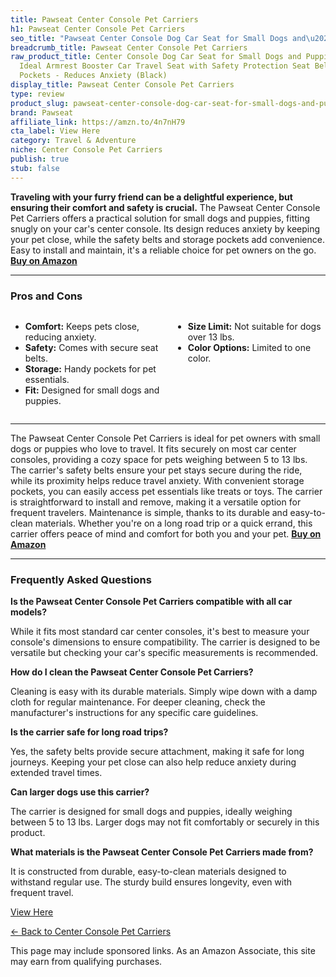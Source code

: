 ```yaml
---
title: Pawseat Center Console Pet Carriers
h1: Pawseat Center Console Pet Carriers
seo_title: "Pawseat Center Console Dog Car Seat for Small Dogs and\u2026"
breadcrumb_title: Pawseat Center Console Pet Carriers
raw_product_title: Center Console Dog Car Seat for Small Dogs and Puppies 5-13Lbs,
  Ideal Armrest Booster Car Travel Seat with Safety Protection Seat Belts, Storage
  Pockets - Reduces Anxiety (Black)
display_title: Pawseat Center Console Pet Carriers
type: review
product_slug: pawseat-center-console-dog-car-seat-for-small-dogs-and-puppies-5-13lbs-f30a6408
brand: Pawseat
affiliate_link: https://amzn.to/4n7nH79
cta_label: View Here
category: Travel & Adventure
niche: Center Console Pet Carriers
publish: true
stub: false
---
```


<div id="intro" class="full-width">
  <p><strong>Traveling with your furry friend can be a delightful experience, but ensuring their comfort and safety is crucial.</strong> The Pawseat Center Console Pet Carriers offers a practical solution for small dogs and puppies, fitting snugly on your car's center console. Its design reduces anxiety by keeping your pet close, while the safety belts and storage pockets add convenience. Easy to install and maintain, it's a reliable choice for pet owners on the go. <a href="https://amzn.to/4n7nH79" rel="nofollow sponsored noopener" target="_blank"><strong>Buy on Amazon</strong></a></p>
</div>

<hr />
<h3 id="pros-cons">Pros and Cons</h3>
<div class="pc-grid" style="display:grid;grid-template-columns:1fr 1fr;gap:16px;">
  <ul>
    <li><strong>Comfort:</strong> Keeps pets close, reducing anxiety.</li>
    <li><strong>Safety:</strong> Comes with secure seat belts.</li>
    <li><strong>Storage:</strong> Handy pockets for pet essentials.</li>
    <li><strong>Fit:</strong> Designed for small dogs and puppies.</li>
  </ul>
  <ul>
    <li><strong>Size Limit:</strong> Not suitable for dogs over 13 lbs.</li>
    <li><strong>Color Options:</strong> Limited to one color.</li>
  </ul>
</div>
<hr />

<div class="full-width">
  <p>The Pawseat Center Console Pet Carriers is ideal for pet owners with small dogs or puppies who love to travel. It fits securely on most car center consoles, providing a cozy space for pets weighing between 5 to 13 lbs. The carrier's safety belts ensure your pet stays secure during the ride, while its proximity helps reduce travel anxiety. With convenient storage pockets, you can easily access pet essentials like treats or toys. The carrier is straightforward to install and remove, making it a versatile option for frequent travelers. Maintenance is simple, thanks to its durable and easy-to-clean materials. Whether you're on a long road trip or a quick errand, this carrier offers peace of mind and comfort for both you and your pet. <a href="https://amzn.to/4n7nH79" rel="nofollow sponsored noopener" target="_blank"><strong>Buy on Amazon</strong></a></p>
</div>

<hr />
<h3 id="faqs">Frequently Asked Questions</h3>

<p><strong>Is the Pawseat Center Console Pet Carriers compatible with all car models?</strong></p>
<p>While it fits most standard car center consoles, it's best to measure your console's dimensions to ensure compatibility. The carrier is designed to be versatile but checking your car's specific measurements is recommended.</p>

<p><strong>How do I clean the Pawseat Center Console Pet Carriers?</strong></p>
<p>Cleaning is easy with its durable materials. Simply wipe down with a damp cloth for regular maintenance. For deeper cleaning, check the manufacturer's instructions for any specific care guidelines.</p>

<p><strong>Is the carrier safe for long road trips?</strong></p>
<p>Yes, the safety belts provide secure attachment, making it safe for long journeys. Keeping your pet close can also help reduce anxiety during extended travel times.</p>

<p><strong>Can larger dogs use this carrier?</strong></p>
<p>The carrier is designed for small dogs and puppies, ideally weighing between 5 to 13 lbs. Larger dogs may not fit comfortably or securely in this product.</p>

<p><strong>What materials is the Pawseat Center Console Pet Carriers made from?</strong></p>
<p>It is constructed from durable, easy-to-clean materials designed to withstand regular use. The sturdy build ensures longevity, even with frequent travel.</p>
<p><a class="btn" href="https://amzn.to/4n7nH79" target="_blank" rel="nofollow sponsored noopener">View Here</a></p>
<p><a href="/roundups/travel-adventure/center-console-pet-carriers/">← Back to Center Console Pet Carriers</a></p>
<aside class="disclosure">This page may include sponsored links. As an Amazon Associate, this site may earn from qualifying purchases.</aside>
